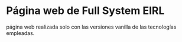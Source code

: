 # Página web de Full System EIRL
página web realizada solo con las versiones vanilla de las tecnologías empleadas.
